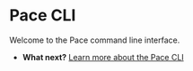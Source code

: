 # Pace CLI

Welcome to the Pace command line interface.

* **What next?** [Learn more about the Pace CLI](https://github.com/pacedotdev/pace#pace-cli)
